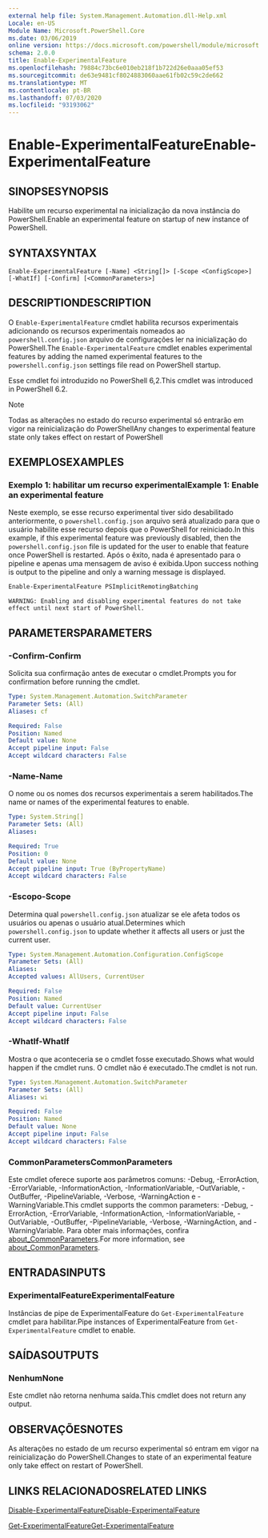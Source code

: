```yaml
---
external help file: System.Management.Automation.dll-Help.xml
Locale: en-US
Module Name: Microsoft.PowerShell.Core
ms.date: 03/06/2019
online version: https://docs.microsoft.com/powershell/module/microsoft.powershell.core/enable-experimentalfeature?view=powershell-7&WT.mc_id=ps-gethelp
schema: 2.0.0
title: Enable-ExperimentalFeature
ms.openlocfilehash: 79884c73bc6e010eb218f1b722d26e0aaa05ef53
ms.sourcegitcommit: de63e9481cf8024883060aae61fb02c59c2de662
ms.translationtype: MT
ms.contentlocale: pt-BR
ms.lasthandoff: 07/03/2020
ms.locfileid: "93193062"
---
```

# <span data-ttu-id="f1772-102">Enable-ExperimentalFeature</span><span class="sxs-lookup"><span data-stu-id="f1772-102">Enable-ExperimentalFeature</span></span>

## <span data-ttu-id="f1772-103">SINOPSE</span><span class="sxs-lookup"><span data-stu-id="f1772-103">SYNOPSIS</span></span>
<span data-ttu-id="f1772-104">Habilite um recurso experimental na inicialização da nova instância do PowerShell.</span><span class="sxs-lookup"><span data-stu-id="f1772-104">Enable an experimental feature on startup of new instance of PowerShell.</span></span>

## <span data-ttu-id="f1772-105">SYNTAX</span><span class="sxs-lookup"><span data-stu-id="f1772-105">SYNTAX</span></span>

```
Enable-ExperimentalFeature [-Name] <String[]> [-Scope <ConfigScope>] [-WhatIf] [-Confirm] [<CommonParameters>]
```

## <span data-ttu-id="f1772-106">DESCRIPTION</span><span class="sxs-lookup"><span data-stu-id="f1772-106">DESCRIPTION</span></span>

<span data-ttu-id="f1772-107">O `Enable-ExperimentalFeature` cmdlet habilita recursos experimentais adicionando os recursos experimentais nomeados ao `powershell.config.json` arquivo de configurações ler na inicialização do PowerShell.</span><span class="sxs-lookup"><span data-stu-id="f1772-107">The `Enable-ExperimentalFeature` cmdlet enables experimental features by adding the named experimental features to the `powershell.config.json` settings file read on PowerShell startup.</span></span>

<span data-ttu-id="f1772-108">Esse cmdlet foi introduzido no PowerShell 6,2.</span><span class="sxs-lookup"><span data-stu-id="f1772-108">This cmdlet was introduced in PowerShell 6.2.</span></span>

> [!NOTE]
> <span data-ttu-id="f1772-109">Todas as alterações no estado do recurso experimental só entrarão em vigor na reinicialização do PowerShell</span><span class="sxs-lookup"><span data-stu-id="f1772-109">Any changes to experimental feature state only takes effect on restart of PowerShell</span></span>

## <span data-ttu-id="f1772-110">EXEMPLOS</span><span class="sxs-lookup"><span data-stu-id="f1772-110">EXAMPLES</span></span>

### <span data-ttu-id="f1772-111">Exemplo 1: habilitar um recurso experimental</span><span class="sxs-lookup"><span data-stu-id="f1772-111">Example 1: Enable an experimental feature</span></span>

<span data-ttu-id="f1772-112">Neste exemplo, se esse recurso experimental tiver sido desabilitado anteriormente, o `powershell.config.json` arquivo será atualizado para que o usuário habilite esse recurso depois que o PowerShell for reiniciado.</span><span class="sxs-lookup"><span data-stu-id="f1772-112">In this example, if this experimental feature was previously disabled, then the `powershell.config.json` file is updated for the user to enable that feature once PowerShell is restarted.</span></span>
<span data-ttu-id="f1772-113">Após o êxito, nada é apresentado para o pipeline e apenas uma mensagem de aviso é exibida.</span><span class="sxs-lookup"><span data-stu-id="f1772-113">Upon success nothing is output to the pipeline and only a warning message is displayed.</span></span>

```powershell
Enable-ExperimentalFeature PSImplicitRemotingBatching
```

```Output
WARNING: Enabling and disabling experimental features do not take effect until next start of PowerShell.
```

## <span data-ttu-id="f1772-114">PARAMETERS</span><span class="sxs-lookup"><span data-stu-id="f1772-114">PARAMETERS</span></span>

### <span data-ttu-id="f1772-115">-Confirm</span><span class="sxs-lookup"><span data-stu-id="f1772-115">-Confirm</span></span>

<span data-ttu-id="f1772-116">Solicita sua confirmação antes de executar o cmdlet.</span><span class="sxs-lookup"><span data-stu-id="f1772-116">Prompts you for confirmation before running the cmdlet.</span></span>

```yaml
Type: System.Management.Automation.SwitchParameter
Parameter Sets: (All)
Aliases: cf

Required: False
Position: Named
Default value: None
Accept pipeline input: False
Accept wildcard characters: False
```

### <span data-ttu-id="f1772-117">-Name</span><span class="sxs-lookup"><span data-stu-id="f1772-117">-Name</span></span>

<span data-ttu-id="f1772-118">O nome ou os nomes dos recursos experimentais a serem habilitados.</span><span class="sxs-lookup"><span data-stu-id="f1772-118">The name or names of the experimental features to enable.</span></span>

```yaml
Type: System.String[]
Parameter Sets: (All)
Aliases:

Required: True
Position: 0
Default value: None
Accept pipeline input: True (ByPropertyName)
Accept wildcard characters: False
```

### <span data-ttu-id="f1772-119">-Escopo</span><span class="sxs-lookup"><span data-stu-id="f1772-119">-Scope</span></span>

<span data-ttu-id="f1772-120">Determina qual `powershell.config.json` atualizar se ele afeta todos os usuários ou apenas o usuário atual.</span><span class="sxs-lookup"><span data-stu-id="f1772-120">Determines which `powershell.config.json` to update whether it affects all users or just the current user.</span></span>

```yaml
Type: System.Management.Automation.Configuration.ConfigScope
Parameter Sets: (All)
Aliases:
Accepted values: AllUsers, CurrentUser

Required: False
Position: Named
Default value: CurrentUser
Accept pipeline input: False
Accept wildcard characters: False
```

### <span data-ttu-id="f1772-121">-WhatIf</span><span class="sxs-lookup"><span data-stu-id="f1772-121">-WhatIf</span></span>

<span data-ttu-id="f1772-122">Mostra o que aconteceria se o cmdlet fosse executado.</span><span class="sxs-lookup"><span data-stu-id="f1772-122">Shows what would happen if the cmdlet runs.</span></span>
<span data-ttu-id="f1772-123">O cmdlet não é executado.</span><span class="sxs-lookup"><span data-stu-id="f1772-123">The cmdlet is not run.</span></span>

```yaml
Type: System.Management.Automation.SwitchParameter
Parameter Sets: (All)
Aliases: wi

Required: False
Position: Named
Default value: None
Accept pipeline input: False
Accept wildcard characters: False
```

### <span data-ttu-id="f1772-124">CommonParameters</span><span class="sxs-lookup"><span data-stu-id="f1772-124">CommonParameters</span></span>

<span data-ttu-id="f1772-125">Este cmdlet oferece suporte aos parâmetros comuns: -Debug, -ErrorAction, -ErrorVariable, -InformationAction, -InformationVariable, -OutVariable, -OutBuffer, -PipelineVariable, -Verbose, -WarningAction e -WarningVariable.</span><span class="sxs-lookup"><span data-stu-id="f1772-125">This cmdlet supports the common parameters: -Debug, -ErrorAction, -ErrorVariable, -InformationAction, -InformationVariable, -OutVariable, -OutBuffer, -PipelineVariable, -Verbose, -WarningAction, and -WarningVariable.</span></span> <span data-ttu-id="f1772-126">Para obter mais informações, confira [about_CommonParameters](https://go.microsoft.com/fwlink/?LinkID=113216).</span><span class="sxs-lookup"><span data-stu-id="f1772-126">For more information, see [about_CommonParameters](https://go.microsoft.com/fwlink/?LinkID=113216).</span></span>

## <span data-ttu-id="f1772-127">ENTRADAS</span><span class="sxs-lookup"><span data-stu-id="f1772-127">INPUTS</span></span>

### <span data-ttu-id="f1772-128">ExperimentalFeature</span><span class="sxs-lookup"><span data-stu-id="f1772-128">ExperimentalFeature</span></span>

<span data-ttu-id="f1772-129">Instâncias de pipe de ExperimentalFeature do `Get-ExperimentalFeature` cmdlet para habilitar.</span><span class="sxs-lookup"><span data-stu-id="f1772-129">Pipe instances of ExperimentalFeature from `Get-ExperimentalFeature` cmdlet to enable.</span></span>

## <span data-ttu-id="f1772-130">SAÍDAS</span><span class="sxs-lookup"><span data-stu-id="f1772-130">OUTPUTS</span></span>

### <span data-ttu-id="f1772-131">Nenhum</span><span class="sxs-lookup"><span data-stu-id="f1772-131">None</span></span>

<span data-ttu-id="f1772-132">Este cmdlet não retorna nenhuma saída.</span><span class="sxs-lookup"><span data-stu-id="f1772-132">This cmdlet does not return any output.</span></span>

## <span data-ttu-id="f1772-133">OBSERVAÇÕES</span><span class="sxs-lookup"><span data-stu-id="f1772-133">NOTES</span></span>

<span data-ttu-id="f1772-134">As alterações no estado de um recurso experimental só entram em vigor na reinicialização do PowerShell.</span><span class="sxs-lookup"><span data-stu-id="f1772-134">Changes to state of an experimental feature only take effect on restart of PowerShell.</span></span>

## <span data-ttu-id="f1772-135">LINKS RELACIONADOS</span><span class="sxs-lookup"><span data-stu-id="f1772-135">RELATED LINKS</span></span>

[<span data-ttu-id="f1772-136">Disable-ExperimentalFeature</span><span class="sxs-lookup"><span data-stu-id="f1772-136">Disable-ExperimentalFeature</span></span>](Disable-ExperimentalFeature.md)

[<span data-ttu-id="f1772-137">Get-ExperimentalFeature</span><span class="sxs-lookup"><span data-stu-id="f1772-137">Get-ExperimentalFeature</span></span>](Get-ExperimentalFeature.md)
